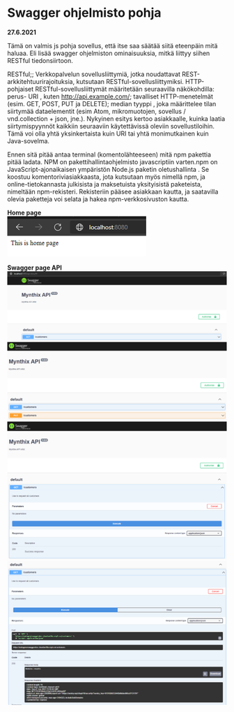 <H1> Swagger ohjelmisto pohja </H1>
<b> 27.6.2021 </b>

Tämä on valmis js pohja sovellus, että itse saa säätää siitä eteenpäin mitä haluaa. Eli lisää swagger ohjelmiston ominaisuuksia, mitkä liittyy siihen RESTful tiedonsiirtoon.

RESTful;;
Verkkopalvelun sovellusliittymiä, jotka noudattavat REST-arkkitehtuurirajoituksia, kutsutaan RESTful-sovellusliittymiksi. HTTP-pohjaiset RESTful-sovellusliittymät määritetään seuraavilla näkökohdilla: perus- URI , kuten http://api.example.com/; tavalliset HTTP-menetelmät (esim. GET, POST, PUT ja DELETE); median tyyppi , joka määrittelee tilan siirtymää dataelementit (esim Atom, mikromuotojen, sovellus / vnd.collection + json, jne.). Nykyinen esitys kertoo asiakkaalle, kuinka laatia siirtymispyynnöt kaikkiin seuraaviin käytettävissä oleviin sovellustiloihin. Tämä voi olla yhtä yksinkertaista kuin URI tai yhtä monimutkainen kuin Java-sovelma.

Ennen sitä pitää antaa terminal (komentolähteeseen) mitä npm pakettia pitää ladata. 
NPM on pakettihallintaohjelmisto javascriptiin varten.npm on JavaScript-ajonaikaisen ympäristön Node.js paketin oletushallinta . Se koostuu komentoriviasiakkaasta, jota kutsutaan myös nimellä npm, ja online-tietokannasta julkisista ja maksetuista yksityisistä paketeista, nimeltään npm-rekisteri. Rekisteriin pääsee asiakkaan kautta, ja saatavilla olevia paketteja voi selata ja hakea npm-verkkosivuston kautta.

<b>Home page</b><br>
![Alt text](images/Node-Swagger1.PNG?raw=true "None")


<b>Swagger page API</b>
![Alt text](images/Node-Swagger2.PNG?raw=true "None")
![Alt text](images/Node-Swagger2-1.PNG?raw=true "None")
![Alt text](images/Node-Swagger3.PNG?raw=true "None")
![Alt text](images/Node-Swagger4.PNG?raw=true "None")


